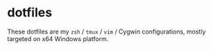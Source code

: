 dotfiles
========

These dotfiles are my `zsh` / `tmux` / `vim` / Cygwin configurations, mostly targeted on x64 Windows platform.
